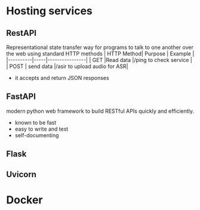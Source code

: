 # Hosting services


## RestAPI
Representational state transfer
way for programs to talk to one another over the web using standard HTTP methods
 | HTTP Method| Purpose | Example     |
|----------|-----|----------------|
| GET   |Read data  |/ping to check service       |
| POST      | send data  |/asir to upload audio for ASR|

- it accepts and return JSON responses

## FastAPI
modern python web framework to build RESTful APIs quickly and efficiently.
- known to be fast
- easy to write and test
- self-documenting


## Flask

## Uvicorn




# Docker

